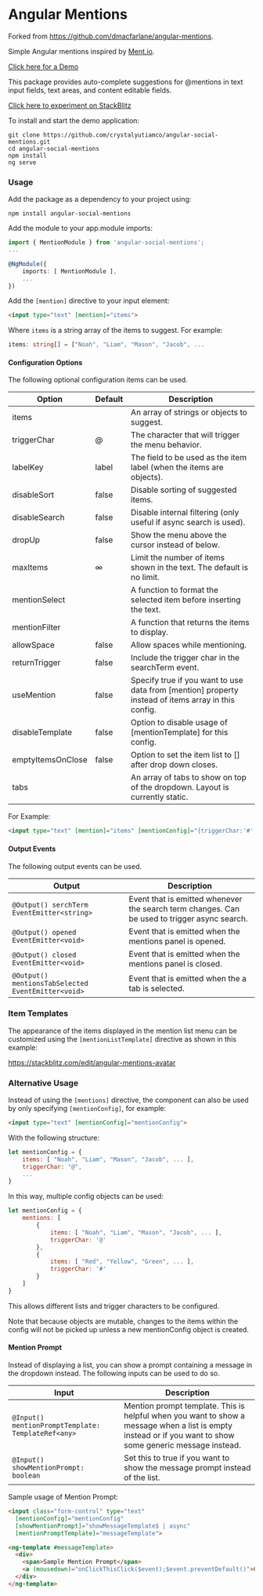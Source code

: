 # Angular Mentions
Forked from https://github.com/dmacfarlane/angular-mentions.

Simple Angular mentions inspired by [Ment.io](https://github.com/jeff-collins/ment.io).

[Click here for a Demo](http://dmacfarlane.github.io/angular-mentions/)

This package provides auto-complete suggestions for @mentions in text input fields, text areas,
and content editable fields.

[Click here to experiment on StackBlitz](https://stackblitz.com/edit/angular-mentions)

To install and start the demo application:

    git clone https://github.com/crystalyutiamco/angular-social-mentions.git
    cd angular-social-mentions
    npm install
    ng serve

### Usage

Add the package as a dependency to your project using:

    npm install angular-social-mentions

Add the module to your app.module imports:

```typescript
import { MentionModule } from 'angular-social-mentions';
...

@NgModule({
    imports: [ MentionModule ],
    ...
})
```

Add the `[mention]` directive to your input element:

```html
<input type="text" [mention]="items">
```

Where `items` is a string array of the items to suggest. For example:

```typescript
items: string[] = ["Noah", "Liam", "Mason", "Jacob", ...
```

#### Configuration Options

The following optional configuration items can be used.

| Option        | Default  | Description |
| ---           | ---      | ---         |
| items         |          | An array of strings or objects to suggest. |
| triggerChar   | @        | The character that will trigger the menu behavior. |
| labelKey      | label    | The field to be used as the item label (when the items are objects). |
| disableSort   | false    | Disable sorting of suggested items. |
| disableSearch | false    | Disable internal filtering (only useful if async search is used). |
| dropUp        | false    | Show the menu above the cursor instead of below. |
| maxItems      | ∞        | Limit the number of items shown in the text. The default is no limit. |
| mentionSelect |          | A function to format the selected item before inserting the text. |
| mentionFilter |          | A function that returns the items to display. |
| allowSpace    | false    | Allow spaces while mentioning. |
| returnTrigger | false    | Include the trigger char in the searchTerm event. |
| useMention | false    | Specify true if you want to use data from [mention] property instead of items array in this config. |
| disableTemplate | false    | Option to disable usage of [mentionTemplate] for this config. |
| emptyItemsOnClose | false    | Option to set the item list to [] after drop down closes. |
| tabs |     | An array of tabs to show on top of the dropdown. Layout is currently static. |

For Example: 

```html
<input type="text" [mention]="items" [mentionConfig]="{triggerChar:'#',maxItems:10,labelKey:'name'}">
```

#### Output Events

The following output events can be used.

| Output        | Description |
| ---           | ---         |
| `@Output() serchTerm EventEmitter<string>` | Event that is emitted whenever the search term changes. Can be used to trigger async search.
| `@Output() opened EventEmitter<void>`  | Event that is emitted when the mentions panel is opened.
| `@Output() closed EventEmitter<void>`  | Event that is emitted when the mentions panel is closed.
| `@Output() mentionsTabSelected EventEmitter<void>`  | Event that is emitted when the a tab is selected.


### Item Templates

The appearance of the items displayed in the mention list menu can be customized using the 
`[mentionListTemplate]` directive as shown in this example:

https://stackblitz.com/edit/angular-mentions-avatar

### Alternative Usage

Instead of using the `[mentions]` directive, the component can also be used by only specifying
`[mentionConfig]`, for example:

```html
<input type="text" [mentionConfig]="mentionConfig">
```

With the following structure:

```javascript
let mentionConfig = {
    items: [ "Noah", "Liam", "Mason", "Jacob", ... ],
    triggerChar: "@",
    ...
}
```

In this way, multiple config objects can be used:

```javascript
let mentionConfig = {
    mentions: [
        {
            items: [ "Noah", "Liam", "Mason", "Jacob", ... ],
            triggerChar: '@'
        },
        {
            items: [ "Red", "Yellow", "Green", ... ],
            triggerChar: '#'
        }
    ]
}
```
This allows different lists and trigger characters to be configured.

Note that because objects are mutable, changes to the items within the config will not be picked up unless a new mentionConfig object is created.

#### Mention Prompt

Instead of displaying a list, you can show a prompt containing a message in the dropdown instead.
The following inputs can be used to do so.

| Input        | Description |
| ---           | ---         |
| `@Input() mentionPromptTemplate: TemplateRef<any>` | Mention prompt template. This is helpful when you want to show a message when a list is empty instead or if you want to show some generic message instead.
| `@Input() showMentionPrompt: boolean`  | Set this to true if you want to show the message prompt instead of the list.

Sample usage of Mention Prompt:

```html
<input class="form-control" type="text"
  [mentionConfig]="mentionConfig"
  [showMentionPrompt]="showMessageTemplate$ | async"
  [mentionPromptTemplate]="messageTemplate">

<ng-template #messageTemplate>
  <div>
    <span>Sample Mention Prompt</span>
    <a (mousedown)="onClickThisClick($event);$event.preventDefault()">Click Here</a>
  </div>
</ng-template>
```



